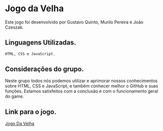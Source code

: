 # Jogo da Velha

Este jogo foi desenvolvido por Gustavo Quinto, Murilo Pereira e João Czeszak.
## Linguagens Utilizadas.



```bash
HTML, CSS e JavaScript.
```

## Considerações do grupo.
Neste grupo todos nós podemos utilizar e aprimorar nossos conhecimentos sobre HTML, CSS e JavaScript, e também conhecer melhor o GitHub e suas funções. 
Estamos satisfeitos com a conclusão e com o funcionamento geral do game.

## Link para o jogo.
[Jogo Da Velha](https://jrczkk.github.io/JogoDaVelhajs/)